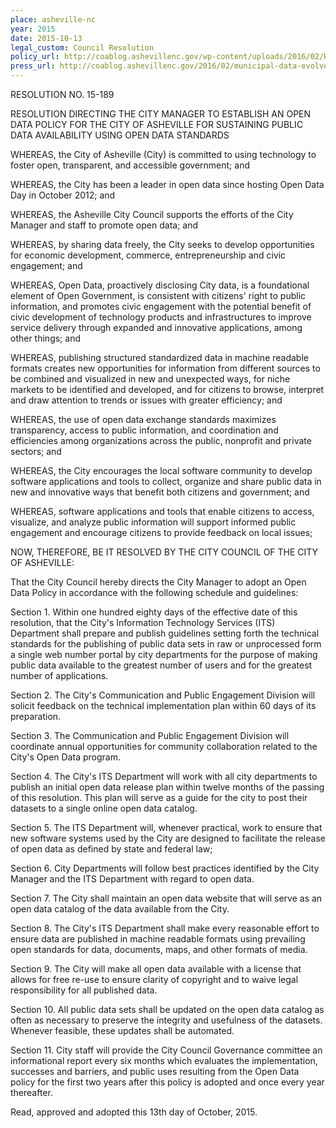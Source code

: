 ```yaml
---
place: asheville-nc
year: 2015
date: 2015-10-13
legal_custom: Council Resolution
policy_url: http://coablog.ashevillenc.gov/wp-content/uploads/2016/02/Resolution-No.-15-189.pdf
press_url: http://coablog.ashevillenc.gov/2016/02/municipal-data-evolves-to-next-gen-in-asheville-open-data/
---
```


RESOLUTION NO. 15-189

RESOLUTION DIRECTING THE CITY MANAGER TO ESTABLISH AN OPEN DATA POLICY FOR THE CITY OF ASHEVILLE FOR SUSTAINING PUBLIC DATA AVAILABILITY USING OPEN DATA STANDARDS

WHEREAS, the City of Asheville (City) is committed to using technology to foster open, transparent, and accessible government; and

WHEREAS, the City has been a leader in open data since hosting Open Data Day in October 2012; and

WHEREAS, the Asheville City Council supports the efforts of the City Manager and staff to promote open data; and

WHEREAS, by sharing data freely, the City seeks to develop opportunities for economic development, commerce, entrepreneurship and civic engagement; and

WHEREAS, Open Data, proactively disclosing City data, is a foundational element of Open Government, is consistent with citizens' right to public information, and promotes civic engagement with the potential benefit of civic development of technology products and infrastructures to improve service delivery through expanded and innovative applications, among other things; and

WHEREAS, publishing structured standardized data in machine readable formats creates new opportunities for information from different sources to be combined and visualized in new and unexpected ways, for niche markets to be identified and developed, and for citizens to browse, interpret and draw attention to trends or issues with greater efficiency; and

WHEREAS, the use of open data exchange standards maximizes transparency, access to public information, and coordination and efficiencies among organizations across the public, nonprofit and private sectors; and

WHEREAS, the City encourages the local software community to develop software applications and tools to collect, organize and share public data in new and innovative ways that benefit both citizens and government; and

WHEREAS, software applications and tools that enable citizens to access, visualize, and analyze public information will support informed public engagement and encourage citizens to provide feedback on local issues;

NOW, THEREFORE, BE IT RESOLVED BY THE CITY COUNCIL OF THE CITY OF ASHEVILLE:

That the City Council hereby directs the City Manager to adopt an Open Data Policy in accordance with the following schedule and guidelines:

Section 1. Within one hundred eighty days of the effective date of this resolution, that the City's Information Technology Services (ITS) Department shall prepare and publish guidelines setting forth the technical standards for the publishing of public data sets in raw or unprocessed form a single web number portal by city departments for the purpose of making public data available to the greatest number of users and for the greatest number of applications.

Section 2.  The City's Communication and Public Engagement Division will solicit feedback on the technical implementation plan within 60 days of its preparation.

Section 3. The Communication and Public Engagement Division will coordinate annual opportunities for community collaboration related to the City's Open Data program.

Section 4. The City's ITS Department will work with all city departments to publish an initial open data release plan within twelve months of the passing of this resolution. This plan will serve as a guide for the city to post their datasets to a single online open data catalog.

Section 5. The ITS Department will, whenever practical, work to ensure that new software systems used by the City are designed to facilitate the release of open data as defined by state and federal law;

Section 6. City Departments will follow best practices identified by the City Manager and the ITS Department with regard to open data.

Section 7. The City shall maintain an open data website that will serve as an open data catalog of the data available from the City.

Section 8. The City's ITS Department shall make every reasonable effort to ensure data are published in machine readable formats using prevailing open standards for data, documents, maps, and other formats of media.

Section 9. The City will make all open data available with a license that allows for free re-use to ensure clarity of copyright and to waive legal responsibility for all published data.

Section 10. All public data sets shall be updated on the open data catalog as often as necessary to preserve the integrity and usefulness of the datasets. Whenever feasible, these updates shall be automated.

Section 11. City staff will provide the City Council Governance committee an informational report every six months which evaluates the implementation, successes and barriers, and public uses resulting from the Open Data policy for the first two years after this policy is adopted and once every year thereafter.

Read, approved and adopted this 13th day of October, 2015.
